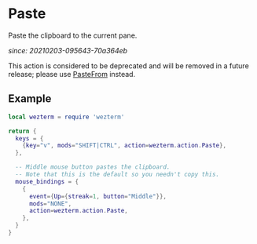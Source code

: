 # Paste

Paste the clipboard to the current pane.

*since: 20210203-095643-70a364eb*

This action is considered to be deprecated and will be removed in
a future release; please use [PasteFrom](PasteFrom.md) instead.

## Example

```lua
local wezterm = require 'wezterm'

return {
  keys = {
    {key="v", mods="SHIFT|CTRL", action=wezterm.action.Paste},
  },

  -- Middle mouse button pastes the clipboard.
  -- Note that this is the default so you needn't copy this.
  mouse_bindings = {
    {
      event={Up={streak=1, button="Middle"}},
      mods="NONE",
      action=wezterm.action.Paste,
    },
  }
}
```


